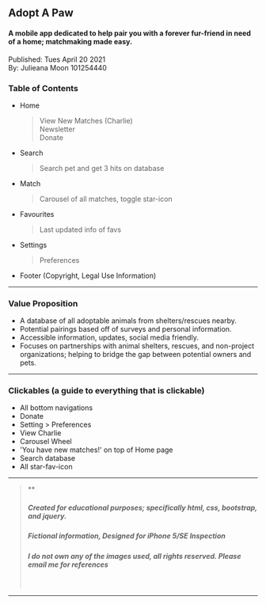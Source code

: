 ## Adopt A Paw
#### A mobile app dedicated to help pair you with a forever fur-friend in need of a home; matchmaking made easy.
Published: Tues April 20 2021 <br>
By: Julieana Moon 101254440

###  __Table of Contents__
- Home
  > View New Matches (Charlie) <br>
  > Newsletter <br>
  > Donate
- Search
  > Search pet and get 3 hits on database <br>
- Match
  > Carousel of all matches, toggle star-icon <br>
- Favourites
  > Last updated info of favs
- Settings
  > Preferences
- Footer (Copyright, Legal Use Information)
---
### Value Proposition
- A database of all adoptable animals from shelters/rescues nearby.
- Potential pairings based off of surveys and personal information.
- Accessible information, updates, social media friendly.
- Focuses on partnerships with animal shelters, rescues, and non-project organizations; helping to bridge the gap between potential owners and pets.

---
### Clickables (a guide to everything that is clickable)
- All bottom navigations
- Donate
- Setting > Preferences
- View Charlie
- Carousel Wheel 
- 'You have new matches!' on top of Home page
- Search database
- All star-fav-icon
---

>  **
>
> ##### Created for educational purposes; specifically html, css, bootstrap, and jquery.
> ##### Fictional information, Designed for iPhone 5/SE Inspection
>
> ##### I do not own any of the images used, all rights reserved. Please email me for references
> <br>

---

